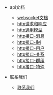 [//]: # (* 团队)

[//]: # (    * [团队介绍]&#40;team/introduction.md&#41;)

[//]: # ()
* api文档
    * [websocket文档](api/ws.md)
    * [http请求和响应](api/http_request_response.md)
    * [http通用模型](api/http_common.md)
    * [http接口-消息](api/http_app_msg.md)
    * [http接口-IM](api/http_app_im.md)
    * [http接口-用户](api/http_app_user.md)
    * [http接口-关系](api/http_app_relation.md)
    * [http接口-群组](api/http_app_group.md)
    * [http接口-特殊](api/http_app_special.md)

* 联系我们
    * [联系我们](contact.md)